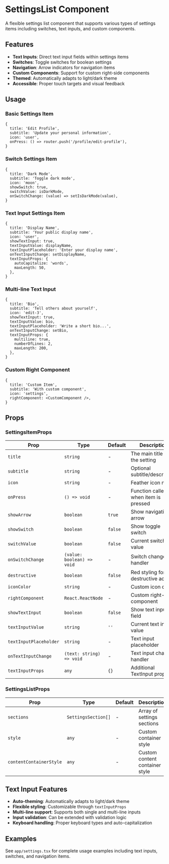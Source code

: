 # SettingsList Component

A flexible settings list component that supports various types of settings items including switches, text inputs, and custom components.

## Features

- **Text Inputs**: Direct text input fields within settings items
- **Switches**: Toggle switches for boolean settings
- **Navigation**: Arrow indicators for navigation items
- **Custom Components**: Support for custom right-side components
- **Themed**: Automatically adapts to light/dark theme
- **Accessible**: Proper touch targets and visual feedback

## Usage

### Basic Settings Item

```tsx
{
  title: 'Edit Profile',
  subtitle: 'Update your personal information',
  icon: 'user',
  onPress: () => router.push('/profile/edit-profile'),
}
```

### Switch Settings Item

```tsx
{
  title: 'Dark Mode',
  subtitle: 'Toggle dark mode',
  icon: 'moon',
  showSwitch: true,
  switchValue: isDarkMode,
  onSwitchChange: (value) => setIsDarkMode(value),
}
```

### Text Input Settings Item

```tsx
{
  title: 'Display Name',
  subtitle: 'Your public display name',
  icon: 'user',
  showTextInput: true,
  textInputValue: displayName,
  textInputPlaceholder: 'Enter your display name',
  onTextInputChange: setDisplayName,
  textInputProps: {
    autoCapitalize: 'words',
    maxLength: 50,
  },
}
```

### Multi-line Text Input

```tsx
{
  title: 'Bio',
  subtitle: 'Tell others about yourself',
  icon: 'edit-3',
  showTextInput: true,
  textInputValue: bio,
  textInputPlaceholder: 'Write a short bio...',
  onTextInputChange: setBio,
  textInputProps: {
    multiline: true,
    numberOfLines: 2,
    maxLength: 200,
  },
}
```

### Custom Right Component

```tsx
{
  title: 'Custom Item',
  subtitle: 'With custom component',
  icon: 'settings',
  rightComponent: <CustomComponent />,
}
```

## Props

### SettingsItemProps

| Prop                   | Type                       | Default | Description                          |
| ---------------------- | -------------------------- | ------- | ------------------------------------ |
| `title`                | `string`                   | -       | The main title of the setting        |
| `subtitle`             | `string`                   | -       | Optional subtitle/description        |
| `icon`                 | `string`                   | -       | Feather icon name                    |
| `onPress`              | `() => void`               | -       | Function called when item is pressed |
| `showArrow`            | `boolean`                  | `true`  | Show navigation arrow                |
| `showSwitch`           | `boolean`                  | `false` | Show toggle switch                   |
| `switchValue`          | `boolean`                  | `false` | Current switch value                 |
| `onSwitchChange`       | `(value: boolean) => void` | -       | Switch change handler                |
| `destructive`          | `boolean`                  | `false` | Red styling for destructive actions  |
| `iconColor`            | `string`                   | -       | Custom icon color                    |
| `rightComponent`       | `React.ReactNode`          | -       | Custom right-side component          |
| `showTextInput`        | `boolean`                  | `false` | Show text input field                |
| `textInputValue`       | `string`                   | `''`    | Current text input value             |
| `textInputPlaceholder` | `string`                   | -       | Text input placeholder               |
| `onTextInputChange`    | `(text: string) => void`   | -       | Text input change handler            |
| `textInputProps`       | `any`                      | `{}`    | Additional TextInput props           |

### SettingsListProps

| Prop                    | Type                | Default | Description                    |
| ----------------------- | ------------------- | ------- | ------------------------------ |
| `sections`              | `SettingsSection[]` | -       | Array of settings sections     |
| `style`                 | `any`               | -       | Custom container style         |
| `contentContainerStyle` | `any`               | -       | Custom content container style |

## Text Input Features

- **Auto-theming**: Automatically adapts to light/dark theme
- **Flexible styling**: Customizable through `textInputProps`
- **Multi-line support**: Supports both single and multi-line inputs
- **Input validation**: Can be extended with validation logic
- **Keyboard handling**: Proper keyboard types and auto-capitalization

## Examples

See `app/settings.tsx` for complete usage examples including text inputs, switches, and navigation items.
